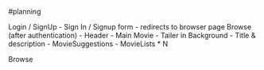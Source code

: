 #planning

Login / SignUp
     - Sign In / Signup form
     - redirects to browser page
Browse (after authentication)
     - Header
     - Main Movie
          - Tailer in Background
          - Title & description
          - MovieSuggestions
               - MovieLists * N



Browse